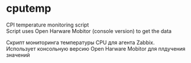 # cputemp
CPI temperature monitoring script  
Script uses Open Harware Mobitor (console version) to get the data

Скрипт мониторинга температуры CPU для агента Zabbix.  
Использует консольную версию Open Harware Mobitor для плдучения значений
